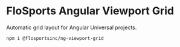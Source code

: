 # FloSports Angular Viewport Grid
Automatic grid layout for Angular Universal projects.

```sh
npm i @flosportsinc/ng-viewport-grid
```